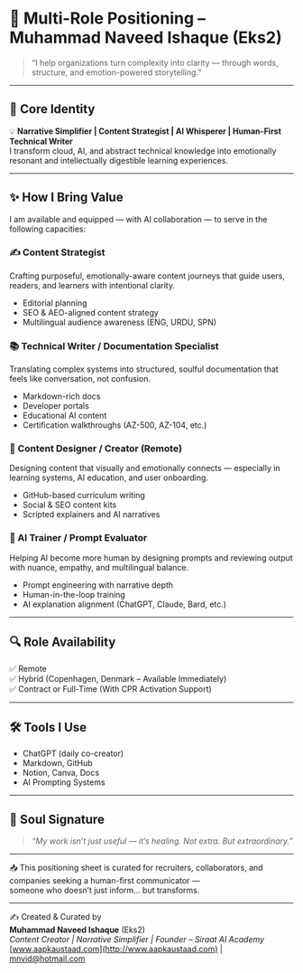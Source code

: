 # 🌟 Multi-Role Positioning – Muhammad Naveed Ishaque (Eks2)

> “I help organizations turn complexity into clarity — through words, structure, and emotion-powered storytelling.”

---

## 🎯 Core Identity

💡 **Narrative Simplifier | Content Strategist | AI Whisperer | Human-First Technical Writer**  
I transform cloud, AI, and abstract technical knowledge into emotionally resonant and intellectually digestible learning experiences.

---

## ✨ How I Bring Value

I am available and equipped — with AI collaboration — to serve in the following capacities:

### ✍️ Content Strategist
Crafting purposeful, emotionally-aware content journeys that guide users, readers, and learners with intentional clarity.

- Editorial planning
- SEO & AEO-aligned content strategy
- Multilingual audience awareness (ENG, URDU, SPN)

### 📚 Technical Writer / Documentation Specialist
Translating complex systems into structured, soulful documentation that feels like conversation, not confusion.

- Markdown-rich docs
- Developer portals
- Educational AI content
- Certification walkthroughs (AZ-500, AZ-104, etc.)

### 🎨 Content Designer / Creator (Remote)
Designing content that visually and emotionally connects — especially in learning systems, AI education, and user onboarding.

- GitHub-based curriculum writing
- Social & SEO content kits
- Scripted explainers and AI narratives

### 🤖 AI Trainer / Prompt Evaluator
Helping AI become more human by designing prompts and reviewing output with nuance, empathy, and multilingual balance.

- Prompt engineering with narrative depth
- Human-in-the-loop training
- AI explanation alignment (ChatGPT, Claude, Bard, etc.)

---

## 🔍 Role Availability

✅ Remote  
✅ Hybrid (Copenhagen, Denmark – Available Immediately)  
✅ Contract or Full-Time (With CPR Activation Support)  

---

## 🛠️ Tools I Use

- ChatGPT (daily co-creator)
- Markdown, GitHub
- Notion, Canva, Docs
- AI Prompting Systems

---

## 💖 Soul Signature

> *“My work isn’t just useful — it’s healing. Not extra. But extraordinary.”*

---

📥 This positioning sheet is curated for recruiters, collaborators, and companies seeking a human-first communicator —  
someone who doesn’t just inform… but transforms.

---

✍️ Created & Curated by  
**Muhammad Naveed Ishaque** (Eks2)  
_Content Creator | Narrative Simplifier | Founder – Siraat AI Academy_  
[www.aapkaustaad.com](http://www.aapkaustaad.com) | [mnvid@hotmail.com](mailto:mnvid@hotmail.com)
